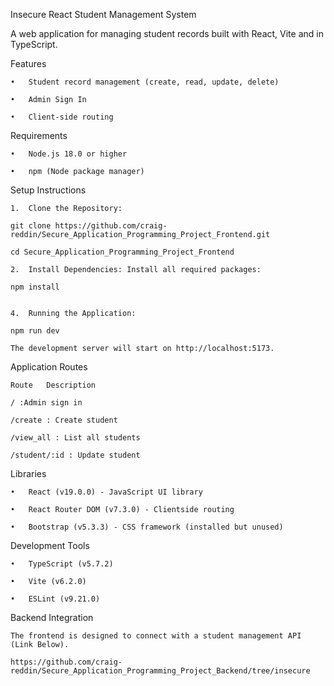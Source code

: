 Insecure React Student Management System

A web application for managing student records built with React, Vite and in TypeScript.

Features

    •	Student record management (create, read, update, delete)

    •	Admin Sign In

    •	Client-side routing


Requirements

    •	Node.js 18.0 or higher

    •	npm (Node package manager)

Setup Instructions

    1.	Clone the Repository:

    git clone https://github.com/craig-reddin/Secure_Application_Programming_Project_Frontend.git

    cd Secure_Application_Programming_Project_Frontend

    2.	Install Dependencies: Install all required packages:

    npm install


    4.	Running the Application:

    npm run dev

    The development server will start on http://localhost:5173.

Application Routes

    Route	Description

    / :Admin sign in

    /create : Create student 

    /view_all : List all students

    /student/:id : Update student


Libraries

    •	React (v19.0.0) - JavaScript UI library

    •	React Router DOM (v7.3.0) - Clientside routing

    •	Bootstrap (v5.3.3) - CSS framework (installed but unused)



Development Tools

    •	TypeScript (v5.7.2) 

    •	Vite (v6.2.0)

    •	ESLint (v9.21.0)

Backend Integration

    The frontend is designed to connect with a student management API 
    (Link Below). 

    https://github.com/craig-reddin/Secure_Application_Programming_Project_Backend/tree/insecure
